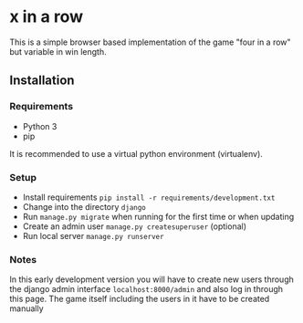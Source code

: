 # x in a row

This is a simple browser based implementation of the game "four in a row" but variable in win length.

## Installation

### Requirements
- Python 3
- pip

It is recommended to use a virtual python environment (virtualenv).

### Setup
- Install requirements `pip install -r requirements/development.txt`
- Change into the directory `django`
- Run `manage.py migrate` when running for the first time or when updating
- Create an admin user `manage.py createsuperuser` (optional)
- Run local server `manage.py runserver`

### Notes
In this early development version you will have to create new users through the django admin interface `localhost:8000/admin` and also log in through this page. The game itself including the users in it have to be created manually
